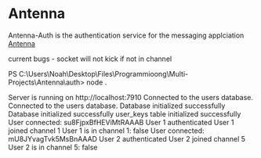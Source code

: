 # Antenna

Antenna-Auth is the authentication service for the messaging applciation [Antenna](https://github.com/NoahSheppard/Antenna)

current bugs - socket will not kick if not in channel

PS C:\Users\Noah\Desktop\Files\Programmioong\Multi-Projects\Antenna\auth> node .

Server is running on http://localhost:7910
Connected to the users database.
Connected to the users database.
Database initialized successfully
Database initialized successfully
user_keys table initialized successfully
User connected: su8FjpxBfHEViMtRAAAB
User 1 authenticated
User 1 joined channel 1
User 1 is in channel 1: false
User connected: mU8JYvagTvk5MsBnAAAD
User 2 authenticated
User 2 joined channel 5
User 2 is in channel 5: false
